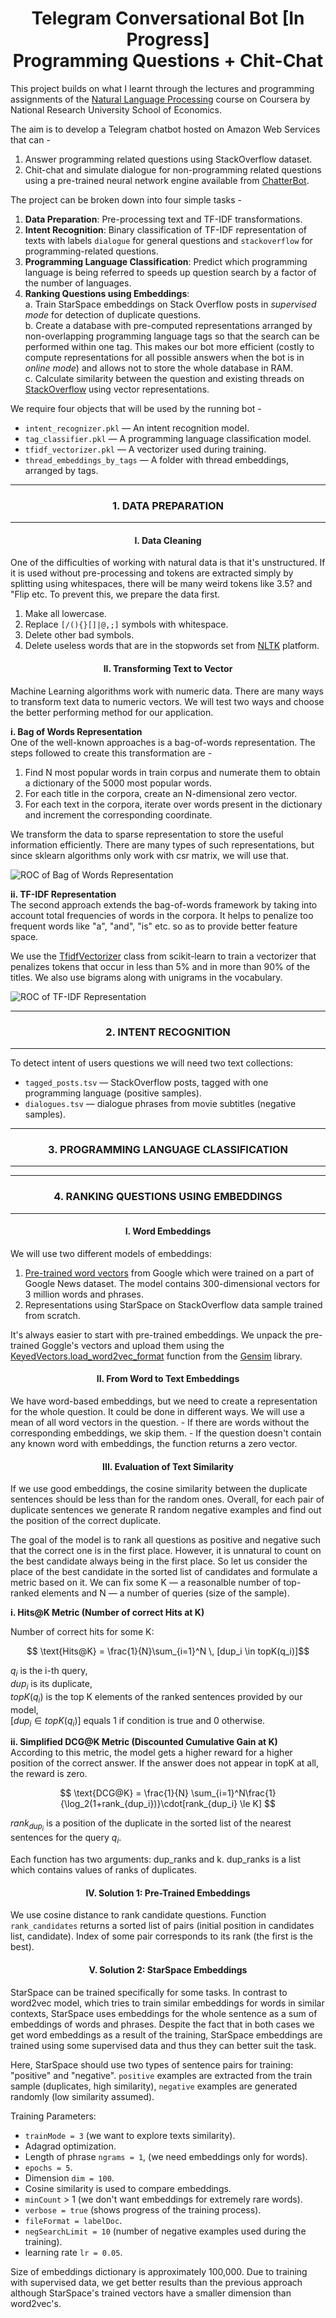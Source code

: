 <h1 align= "center"> Telegram Conversational Bot [In Progress] <br>
Programming Questions + Chit-Chat </h1>

This project builds on what I learnt through the lectures and programming assignments of the [Natural Language Processing](https://www.coursera.org/learn/language-processing) course on Coursera by National Research University School of Economics.  


The aim is to develop a Telegram chatbot hosted on Amazon Web Services that can -   
1. Answer programming related questions using StackOverflow dataset.
2. Chit-chat and simulate dialogue for non-programming related questions using a pre-trained neural network engine available from [ChatterBot](https://github.com/gunthercox/ChatterBot).
  
The project can be broken down into four simple tasks -   
1. **Data Preparation**: Pre-processing text and TF-IDF transformations.  
2. **Intent Recognition**: Binary classification of TF-IDF representation of texts with labels `dialogue` for general questions and `stackoverflow` for programming-related questions.  
3. **Programming Language Classification**: Predict which programming language is being referred to speeds up question search by a factor of the number of languages.  
4. **Ranking Questions using Embeddings**:  
  a. Train StarSpace embeddings on Stack Overflow posts in *supervised mode* for detection of duplicate questions.  
  b. Create a database with pre-computed representations arranged by non-overlapping programming language tags so that the search can be performed within one tag. This makes our bot more efficient (costly to compute representations for all possible answers when the bot is in *online mode*) and allows not to store the whole database in RAM.   
  c. Calculate similarity between the question and existing threads on [StackOverflow](stackoverflow.com) using vector representations.  


We require four objects that will be used by the running bot - 
- `intent_recognizer.pkl` — An intent recognition model.
- `tag_classifier.pkl` — A programming language classification model.
- `tfidf_vectorizer.pkl` — A vectorizer used during training.
- `thread_embeddings_by_tags` — A folder with thread embeddings, arranged by tags.

---
<h3 align= "center"> 1. DATA PREPARATION </h3>  

---  


<h4 align= "center"> I. Data Cleaning </h4>  
One of the difficulties of working with natural data is that it's unstructured. If it is used without pre-processing and tokens are extracted simply by splitting using whitespaces, there will be many weird tokens like 3.5? and "Flip  etc. To prevent this, we prepare the data first.


1. Make all lowercase.
2. Replace `[/(){}[]|@,;]` symbols with whitespace.
3. Delete other bad symbols.
4. Delete useless words that are in the stopwords set from [NLTK](nltk.org) platform.

<h4 align= "center"> II. Transforming Text to Vector </h4>   


Machine Learning algorithms work with numeric data. There are many ways to transform text data to numeric vectors. We will test two ways and choose the better performing method for our application.  



**i. Bag of Words Representation**  
One of the well-known approaches is a bag-of-words representation. The steps followed to create this transformation are -
  1. Find N most popular words in train corpus and numerate them to obtain a dictionary of the 5000 most popular words.
  2. For each title in the corpora, create an N-dimensional zero vector.
  3. For each text in the corpora, iterate over words present in the dictionary and increment the corresponding coordinate.

We transform the data to sparse representation to store the useful information efficiently. There are many types of such representations, but since sklearn algorithms only work with csr matrix, we will use that.  

![ROC of Bag of Words Representation](https://github.com/NandanPrasad/Telegram-ChatBot-for-Programming-and-Chitchat/blob/master/download%20(1).png)  


**ii. TF-IDF Representation**  
The second approach extends the bag-of-words framework by taking into account total frequencies of words in the corpora. It helps to penalize too frequent words like "a", "and", "is" etc. so as to provide better feature space.

We use the [TfidfVectorizer](https://scikit-learn.org/stable/modules/generated/sklearn.feature_extraction.text.TfidfVectorizer.html) class from scikit-learn to train a vectorizer that penalizes tokens that occur in less than 5% and in more than 90% of the titles. We also use bigrams along with unigrams in the vocabulary.


![ROC of TF-IDF Representation](https://github.com/NandanPrasad/Telegram-ChatBot-for-Programming-and-Chitchat/blob/master/download.png)  


---
<h3 align= "center"> 2. INTENT RECOGNITION </h3>  

---  

To detect intent of users questions we will need two text collections:

- `tagged_posts.tsv` — StackOverflow posts, tagged with one programming language (positive samples).
- `dialogues.tsv` — dialogue phrases from movie subtitles (negative samples).


---
<h3 align= "center"> 3. PROGRAMMING LANGUAGE CLASSIFICATION </h3>  

---  

---
<h3 align= "center"> 4. RANKING QUESTIONS USING EMBEDDINGS </h3>  

---  

<h4 align= "center"> I. Word Embeddings </h4>   

We will use two different models of embeddings:
  1. [Pre-trained word vectors](https://code.google.com/archive/p/word2vec/) from Google which were trained on a part of Google News dataset. The model contains 300-dimensional vectors for 3 million words and phrases.
  2. Representations using StarSpace on StackOverflow data sample trained from scratch.
  
  
It's always easier to start with pre-trained embeddings. We unpack the pre-trained Goggle's vectors and upload them using the [KeyedVectors.load_word2vec_format](https://radimrehurek.com/gensim/models/keyedvectors.html) function from the [Gensim](https://radimrehurek.com/gensim/) library.


<h4 align= "center"> II. From Word to Text Embeddings </h4>   
We have word-based embeddings, but we need to create a representation for the whole question. It could be done in different ways. We will use a mean of all word vectors in the question.
  - If there are words without the corresponding embeddings, we skip them.
  - If the question doesn't contain any known word with embeddings, the function returns a zero vector.
  

<h4 align= "center"> III. Evaluation of Text Similarity </h4>   

If we use good embeddings, the cosine similarity between the duplicate sentences should be less than for the random ones. Overall, for each pair of duplicate sentences we generate R random negative examples and find out the position of the correct duplicate.

The goal of the model is to rank all questions as positive and negative such that the correct one is in the first place. However, it is unnatural to count on the best candidate always being in the first place. So let us consider the place of the best candidate in the sorted list of candidates and formulate a metric based on it. We can fix some K — a reasonalble number of top-ranked elements and N — a number of queries (size of the sample). 

**i. Hits@K Metric (Number of correct Hits at K)**  

Number of correct hits for some K:  

$$ \text{Hits@K} = \frac{1}{N}\sum_{i=1}^N \, [dup_i \in topK(q_i)]$$

$q_i$ is the i-th query,   
$dup_i$ is its duplicate,  
$topK(q_i)$ is the top K elements of the ranked sentences provided by our model,   
$[dup_i \in topK(q_i)]$ equals 1 if condition is true and 0 otherwise.

**ii. Simplified DCG@K Metric (Discounted Cumulative Gain at K)**  
According to this metric, the model gets a higher reward for a higher position of the correct answer. If the answer does not appear in topK at all, the reward is zero.


$$ \text{DCG@K} = \frac{1}{N} \sum_{i=1}^N\frac{1}{\log_2(1+rank_{dup_i})}\cdot[rank_{dup_i} \le K] $$ 

$rank_{dup_i}$ is a position of the duplicate in the sorted list of the nearest sentences for the query $q_i$. 




Each function has two arguments: dup_ranks and k. dup_ranks is a list which contains values of ranks of duplicates.


<h4 align= "center"> IV. Solution 1: Pre-Trained Embeddings </h4>   

We use cosine distance to rank candidate questions. Function `rank_candidates` returns a sorted list of pairs (initial position in candidates list, candidate). Index of some pair corresponds to its rank (the first is the best).


<h4 align= "center"> V. Solution 2: StarSpace Embeddings </h4>  

StarSpace can be trained specifically for some tasks. In contrast to word2vec model, which tries to train similar embeddings for words in similar contexts, StarSpace uses embeddings for the whole sentence as a sum of embeddings of words and phrases. Despite the fact that in both cases we get word embeddings as a result of the training, StarSpace embeddings are trained using some supervised data and thus they can better suit the task.

Here, StarSpace should use two types of sentence pairs for training: "positive" and "negative". 
  `positive` examples are extracted from the train sample (duplicates, high similarity), 
  `negative` examples are generated randomly (low similarity assumed).

Training Parameters:
- `trainMode = 3` (we want to explore texts similarity).
- Adagrad optimization.
- Length of phrase `ngrams = 1`, (we need embeddings only for words).
- `epochs = 5`.
- Dimension `dim = 100`.
- Cosine similarity is used to compare embeddings.
- `minCount` > 1 (we don't want embeddings for extremely rare words).
- `verbose = true` (shows progress of the training process).
- `fileFormat = labelDoc`.
- `negSearchLimit = 10` (number of negative examples used during the training).
- learning rate `lr = 0.05`.

Size of embeddings dictionary is approximately 100,000. 
Due to training with supervised data, we get better results than the previous approach although StarSpace's trained vectors have a smaller dimension than word2vec's.
